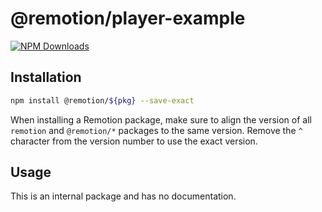 # @remotion/player-example
 
[![NPM Downloads](https://img.shields.io/npm/dm/player-example.svg?style=flat&color=black&label=Downloads)](https://npmcharts.com/compare/player-example?minimal=true)
 
## Installation
 
```bash
npm install @remotion/${pkg} --save-exact
```
 
When installing a Remotion package, make sure to align the version of all `remotion` and `@remotion/*` packages to the same version.
Remove the `^` character from the version number to use the exact version.
 
## Usage
 
This is an internal package and has no documentation.
